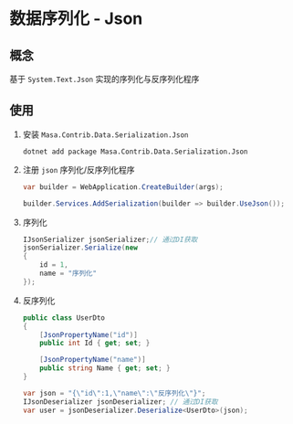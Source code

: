﻿# 数据序列化 - Json

## 概念

基于 `System.Text.Json` 实现的序列化与反序列化程序

## 使用

1. 安装 `Masa.Contrib.Data.Serialization.Json`

   ```shell 终端
   dotnet add package Masa.Contrib.Data.Serialization.Json
   ```

2. 注册 `json` 序列化/反序列化程序

   ```csharp Program.cs l:3
   var builder = WebApplication.CreateBuilder(args);
   
   builder.Services.AddSerialization(builder => builder.UseJson());
   ```

3. 序列化

   ```csharp
   IJsonSerializer jsonSerializer;// 通过DI获取
   jsonSerializer.Serialize(new
   {
       id = 1,
       name = "序列化"
   });
   ```

4. 反序列化

   ```csharp
   public class UserDto
   {
       [JsonPropertyName("id")]
       public int Id { get; set; }
   
       [JsonPropertyName("name")]
       public string Name { get; set; }
   }
   
   var json = "{\"id\":1,\"name\":\"反序列化\"}";
   IJsonDeserializer jsonDeserializer; // 通过DI获取
   var user = jsonDeserializer.Deserialize<UserDto>(json);
   ```

   
